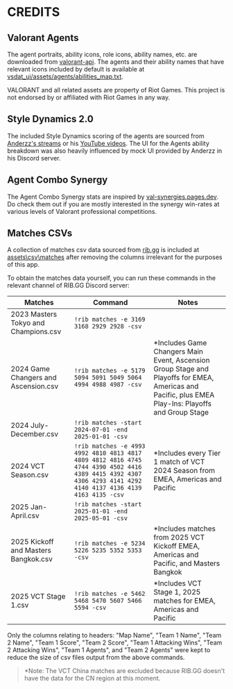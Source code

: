 # CREDITS

## Valorant Agents

The agent portraits, ability icons, role icons, ability names, etc. are downloaded from
[valorant-api][valorant_api_link]. The agents and their ability names that have relevant icons included by default is
available at [vsdat_ui/assets/agents/abilities_map.txt][abilities_map_txt_path].

VALORANT and all related assets are property of Riot Games.
This project is not endorsed by or affiliated with Riot Games in any way.

## Style Dynamics 2.0

The included Style Dynamics scoring of the agents are sourced from [Anderzz's streams][anderzz_twitch_link] or his
[YouTube videos][anderzz_youtube_link]. The UI for the Agents ability breakdown was also heavily influenced by mock UI
provided by Anderzz in his Discord server.

## Agent Combo Synergy

The Agent Combo Synergy stats are inspired by [val-synergies.pages.dev][valorant_synergies_link]. Do check them out if
you are mostly interested in the synergy win-rates at various levels of Valorant professional competitions.

## Matches CSVs

A collection of matches csv data sourced from [rib.gg][run_it_back_link] is included at
[assets\csv\matches][matches_csvs_path] after removing the columns irrelevant for the purposes of this app.

To obtain the matches data yourself, you can run these commands in the relevant channel of RIB.GG Discord server:

| Matches | Command | Notes |
| --- | --- | --- |
| 2023 Masters Tokyo and Champions.csv | `!rib matches -e 3169 3168 2929 2928 -csv` | |
| 2024 Game Changers and Ascension.csv | `!rib matches -e 5179 5094 5091 5049 5064 4994 4988 4987 -csv` | *Includes Game Changers Main Event, Ascension Group Stage and Playoffs for EMEA, Americas and Pacific, plus EMEA Play-Ins: Playoffs and Group Stage |
| 2024 July-December.csv | `!rib matches -start 2024-07-01 -end 2025-01-01 -csv` | |
| 2024 VCT Season.csv | `!rib matches -e 4993 4992 4810 4813 4817 4809 4812 4816 4745 4744 4390 4502 4416 4389 4415 4392 4307 4306 4293 4141 4292 4140 4137 4136 4139 4163 4135 -csv` | *Includes every Tier 1 match of VCT 2024 Season from EMEA, Americas and Pacific |
| 2025 Jan-April.csv | `!rib matches -start 2025-01-01 -end 2025-05-01 -csv` | |
| 2025 Kickoff and Masters Bangkok.csv | `!rib matches -e 5234 5226 5235 5352 5353 -csv` | *Includes matches from 2025 VCT Kickoff EMEA, Americas and Pacific, and Masters Bangkok |
| 2025 VCT Stage 1.csv | `!rib matches -e 5462 5468 5470 5607 5466 5594 -csv` | *Includes VCT Stage 1, 2025 matches for EMEA, Americas and Pacific |

Only the columns relating to headers: "Map Name", "Team 1 Name", "Team 2 Name", "Team 1 Score", "Team 2 Score",
"Team 1 Attacking Wins", "Team 2 Attacking Wins", "Team 1 Agents", and "Team 2 Agents" were kept to reduce the size of
csv files output from the above commands.

> \*Note: The VCT China matches are excluded because RIB.GG doesn't have the data for the CN region at this moment.

[valorant_api_link]: https://valorant-api.com/
[anderzz_twitch_link]: https://www.twitch.tv/anderzztv
[anderzz_youtube_link]: https://www.youtube.com/@AnderzzTV
[valorant_synergies_link]: https://val-synergies.pages.dev
[run_it_back_link]: https://www.rib.gg
[abilities_map_txt_path]: packages\vsdat_ui\assets\agents\abilities_map.txt
[matches_csvs_path]: assets\csv\matches
